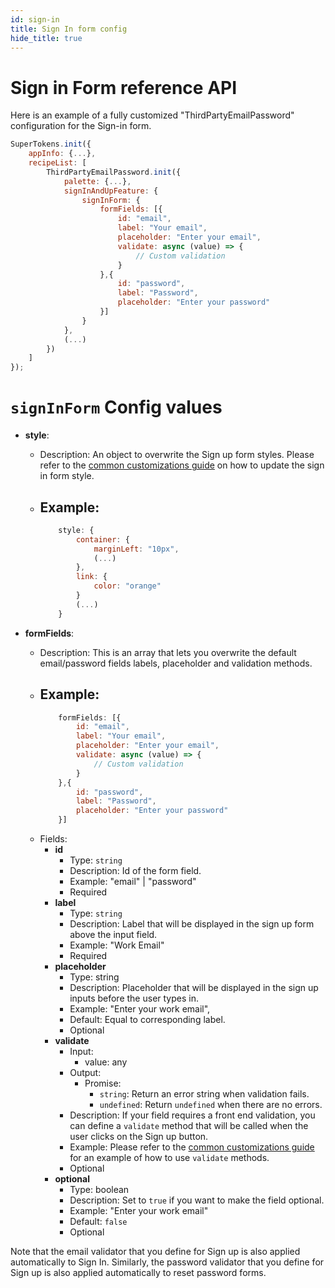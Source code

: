 ```yaml
---
id: sign-in
title: Sign In form config
hide_title: true
---
```


# Sign in Form reference API

Here is an example of a fully customized "ThirdPartyEmailPassword" configuration for the Sign-in form.

```js
SuperTokens.init({
    appInfo: {...},
    recipeList: [
        ThirdPartyEmailPassword.init({
            palette: {...},
            signInAndUpFeature: {
                signInForm: {
                    formFields: [{
                        id: "email",
                        label: "Your email",
                        placeholder: "Enter your email",
                        validate: async (value) => {
                            // Custom validation
                        }
                    },{
                        id: "password",
                        label: "Password",
                        placeholder: "Enter your password"
                    }]
                }
            },
            (...)
        })
    ]
});
```

# `signInForm` Config values

- **style**: 
    - Description: An object to overwrite the Sign up form styles. Please refer to the <a href="/docs/thirdpartyemailpassword/common-customizations/styling/changing-style" target="_blank">common customizations guide</a> on how to update the sign in form style.
    - Example: 
        -
        ```js
            style: {
                container: {
                    marginLeft: "10px",
                    (...)
                },
                link: {
                    color: "orange"
                }
                (...)
            }
        ```


- **formFields**: 
    - Description: This is an array that lets you overwrite the default email/password fields labels, placeholder and validation methods.
    - Example: 
        -
        ```js
            formFields: [{
                id: "email",
                label: "Your email",
                placeholder: "Enter your email",
                validate: async (value) => {
                    // Custom validation
                }
            },{
                id: "password",
                label: "Password",
                placeholder: "Enter your password"
            }]
        ```
    - Fields:
        - **id**
            - Type: `string`
            - Description: Id of the form field.
            - Example: "email" | "password"
            - Required
        - **label**
            - Type: `string`
            - Description: Label that will be displayed in the sign up form above the input field.
            - Example: "Work Email"
            - Required
        - **placeholder**
            - Type: string
            - Description: Placeholder that will be displayed in the sign up inputs before the user types in.
            - Example: "Enter your work email",
            - Default: Equal to corresponding label.
            - Optional
        - **validate**
            - Input:
                - value: any
            - Output:
                - Promise:
                    - `string`: Return an error string when validation fails.
                    - `undefined`: Return `undefined` when there are no errors.
            - Description: If your field requires a front end validation, you can define a `validate` method that will be called when the user clicks on the Sign up button.
            - Example: Please refer to the <a href="/docs/emailpassword/common-customizations/signup-form/field-validators" target="_blank">common customizations guide</a>
              for an example of how to use `validate` methods.
            - Optional
        - **optional**
            - Type: boolean
            - Description: Set to `true` if you want to make the field optional. 
            - Example: "Enter your work email"
            - Default: `false`
            - Optional

<div class="specialNote" style="margin-bottom: 40px">
Note that the email validator that you define for Sign up is also applied automatically to Sign In.
Similarly, the password validator that you define for Sign up is also applied automatically to reset password forms.
</div>
